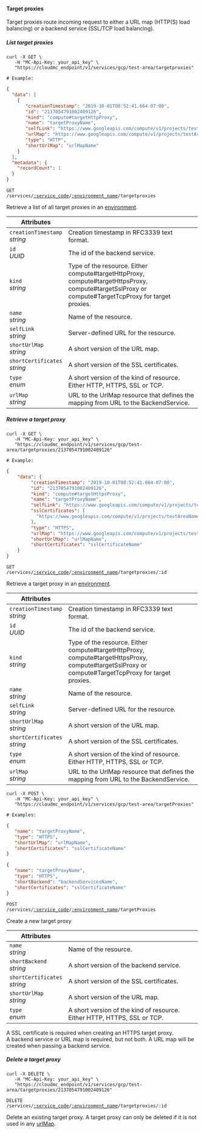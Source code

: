#### Target proxies

Target proxies route incoming request to either a URL map (HTTP(S) load balancing) or a backend service (SSL/TCP load balancing).

<!-------------------- LIST TARGET PROXIES -------------------->

##### List target proxies

```shell
curl -X GET \
   -H "MC-Api-Key: your_api_key" \
   "https://cloudmc_endpoint/v1/services/gcp/test-area/targetproxies"

# Example:
```

```json
{
  "data": [
    {
       "creationTimestamp": "2019-10-01T08:52:41.664-07:00",
       "id": "2137054791002409126",
       "kind": "compute#targetHttpProxy",
       "name": "targetProxyName",
       "selfLink": "https://www.googleapis.com/compute/v1/projects/testAreaName/global/targetHttpProxies/targetProxyName",
       "urlMap": "https://www.googleapis.com/compute/v1/projects/testAreaName/global/urlMaps/urlMapName",
       "type": "HTTP",
       "shortUrlMap": "urlMapName"
    }
  ],
  "metadata": {
    "recordCount": 1
  }
}
```

<code>GET /services/<a href="#administration-service-connections">:service_code</a>/<a href="#administration-environments">:environment_name</a>/targetproxies</code>

Retrieve a list of all target proxies in an [environment](#administration-environments).

| Attributes                       | &nbsp; |
| -------------------------------- | ------ |
| `creationTimestamp`<br/>*string* | Creation timestamp in RFC3339 text format. |
| `id`<br/>*UUID*                  | The id of the backend service. |
| `kind`<br/>*string*              | Type of the resource. Either compute#targetHttpProxy, compute#targetHttpsProxy, compute#targetSslProxy or compute#TargetTcpProxy for target proxies. |
| `name`<br/>*string*              | Name of the resource. |
| `selfLink`<br/>*string*          | Server-defined URL for the resource. |
| `shortUrlMap`<br/>*string*       | A short version of the URL map. |
| `shortCertificates`<br/>*string* | A short version of the SSL certificates. |
| `type`<br/>*enum*                | A short version of the kind of resource. Either HTTP, HTTPS, SSL or TCP. |
| `urlMap`<br/>*string*            | URL to the UrlMap resource that defines the mapping from URL to the BackendService. |

<!-------------------- RETRIEVE A TARGET PROXY -------------------->

##### Retrieve a target proxy

```shell
curl -X GET \
   -H "MC-Api-Key: your_api_key" \
   "https://cloudmc_endpoint/v1/services/gcp/test-area/targetproxies/2137054791002409126"

# Example:
```

```json
{
    "data": {
         "creationTimestamp": "2019-10-01T08:52:41.664-07:00",
         "id": "2137054791002409126",
         "kind": "compute#targetHttpsProxy",
         "name": "targetProxyName",
         "selfLink": "https://www.googleapis.com/compute/v1/projects/testAreaName/global/targetHttpsProxies/targetProxyName",
         "sslCertificates": [
           "https://www.googleapis.com/compute/v1/projects/testAreaName/global/sslCertificates/sslCertificateName1"
         ],
         "type": "HTTPS",
         "urlMap": "https://www.googleapis.com/compute/v1/projects/testAreaName/global/urlMaps/urlMapName",
         "shortUrlMap": "urlMapName",
         "shortCertificates": "sslCertificateName"
    }
}
```

<code>GET /services/<a href="#administration-service-connections">:service_code</a>/<a href="#administration-environments">:environment_name</a>/targetproxies/:id</code>

Retrieve a target proxy in an [environment](#administration-environments).

| Attributes                       | &nbsp; |
| -------------------------------- | ------ |
| `creationTimestamp`<br/>*string* | Creation timestamp in RFC3339 text format. |
| `id`<br/>*UUID*                  | The id of the backend service. |
| `kind`<br/>*string*              | Type of the resource. Either compute#targetHttpProxy, compute#targetHttpsProxy, compute#targetSslProxy or compute#TargetTcpProxy for target proxies. |
| `name`<br/>*string*              | Name of the resource. |
| `selfLink`<br/>*string*          | Server-defined URL for the resource. |
| `shortUrlMap`<br/>*string*       | A short version of the URL map. |
| `shortCertificates`<br/>*string* | A short version of the SSL certificates. |
| `type`<br/>*enum*                | A short version of the kind of resource. Either HTTP, HTTPS, SSL or TCP. |
| `urlMap`<br/>*string*            | URL to the UrlMap resource that defines the mapping from URL to the BackendService. |

<!-------------------- CREATE A TARGET PROXY -------------------->

```shell
curl -X POST \
   -H "MC-Api-Key: your_api_key" \
   "https://cloudmc_endpoint/v1/services/gcp/test-area/targetProxies"

# Examples:
```

```json
{
   "name": "targetProxyName",
   "type": "HTTPS",
   "shortUrlMap": "urlMapName",
   "shortCertificates": "sslCertificateName"
}
```

```json
{
   "name": "targetProxyName",
   "type": "HTTPS",
   "shortBackend": "backendServicesName",
   "shortCertificates": "sslCertificateName"
}
```

<code>POST /services/<a href="#administration-service-connections">:service_code</a>/<a href="#administration-environments">:environment_name</a>/targetProxies</code>

Create a new target proxy

| Attributes | &nbsp;|
| --- | --- |
| `name`<br/>*string*              | Name of the resource. |
| `shortBackend`<br/>*string*      | A short version of the backend service. |
| `shortCertificates`<br/>*string* | A short version of the SSL certificates. |
| `shortUrlMap`<br/>*string*       | A short version of the URL map. |
| `type`<br/>*enum*                | A short version of the kind of resource. Either HTTP, HTTPS, SSL or TCP. |

<aside class="notice">
A SSL certificate is required when creating an HTTPS target proxy.
</aside>

<aside class="notice">
A backend service or URL map is required, but not both. A URL map will be created when passing a backend service.
</aside>

<!-------------------- DELETE A TARGET PROXY -------------------->

##### Delete a target proxy

```shell
curl -X DELETE \
   -H "MC-Api-Key: your_api_key" \
   "https://cloudmc_endpoint/v1/services/gcp/test-area/targetproxies/2137054791002409126"
```

<code>DELETE /services/<a href="#administration-service-connections">:service_code</a>/<a href="#administration-environments">:environment_name</a>/targetproxies/:id</code>

Delete an existing target proxy. A target proxy can only be deleted if it is not used in any [urlMap](#gcp-urlMaps).
